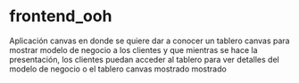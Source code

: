 # frontend_ooh
Aplicación canvas en donde se quiere dar a conocer un tablero canvas para mostrar modelo de negocio a los clientes y que mientras se hace la presentación, los clientes puedan acceder al tablero para ver detalles del modelo de negocio o el tablero canvas mostrado mostrado
